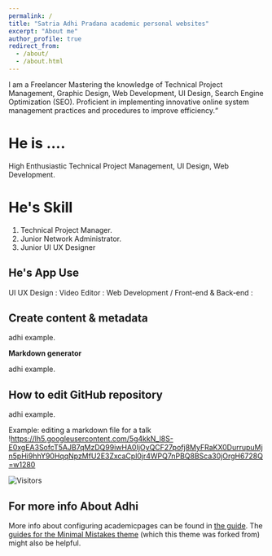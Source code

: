 ```yaml
---
permalink: /
title: "Satria Adhi Pradana academic personal websites"
excerpt: "About me"
author_profile: true
redirect_from: 
  - /about/
  - /about.html
---
```


I am a Freelancer Mastering the knowledge of Technical Project Management, Graphic Design, Web Development, UI Design, Search Engine Optimization (SEO). Proficient in implementing innovative online system management practices and procedures to improve efficiency.“

He is ....
======
High Enthusiastic Technical Project Management, UI Design, Web Development.

He's Skill
======
1. Technical Project Manager.
2. Junior Network Administrator. 
3. Junior UI UX Designer


He's App Use 
------
UI UX Design :
Video Editor :
Web Development / Front-end & Back-end :

Create content & metadata
------
adhi example.

**Markdown generator**

adhi example.

How to edit GitHub repository
------
adhi example. 

Example: editing a markdown file for a talk
!https://lh5.googleusercontent.com/5g4kkN_l8S-E0xgEA3SofcT5AJB7qMzDQ99iwHA0IjOyQCF27pofj8MyFRaKX0DurrupuMjn5pHi9hhY90HqqNpzMfU2E3ZxcaCpl0jr4WPQ7nPBQ8BSca30jOrgH6728Q=w1280

![Visitors](https://visitor-badge.glitch.me/badge?page_id=SatriaAdhiPradana)

For more info About Adhi
------
More info about configuring academicpages can be found in [the guide](https://academicpages.github.io/markdown/). The [guides for the Minimal Mistakes theme](https://mmistakes.github.io/minimal-mistakes/docs/configuration/) (which this theme was forked from) might also be helpful.
